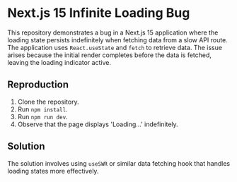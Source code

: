# Next.js 15 Infinite Loading Bug

This repository demonstrates a bug in a Next.js 15 application where the loading state persists indefinitely when fetching data from a slow API route. The application uses `React.useState` and `fetch` to retrieve data.  The issue arises because the initial render completes before the data is fetched, leaving the loading indicator active.

## Reproduction

1. Clone the repository.
2. Run `npm install`.
3. Run `npm run dev`.
4. Observe that the page displays 'Loading...' indefinitely.

## Solution

The solution involves using `useSWR` or similar data fetching hook that handles loading states more effectively.